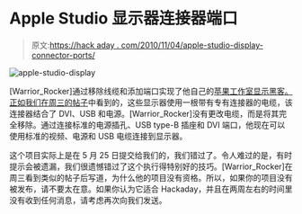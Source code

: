 # Apple Studio 显示器连接器端口

> 原文:[https://hack aday . com/2010/11/04/apple-studio-display-connector-ports/](https://hackaday.com/2010/11/04/apple-studio-display-connector-ports/)

![](../Images/ce496de6b8c5d5ae956038ad54a3426b.png "apple-studio-display")

[Warrior_Rocker]通过移除线缆和添加端口实现了他自己的[苹果工作室显示黑客。正如我们在](http://forums.bit-tech.net/showthread.php?t=188336)[周三的帖子](http://hackaday.com/2010/11/03/normal-connectors-for-apple-studio-display/)中看到的，这些显示器使用一根带有专有连接器的电缆，该连接器结合了 DVI、USB 和电源。[Warrior_Rocker]没有更改电缆，而是将其完全移除。通过连接标准的电源插孔、USB type-B 插座和 DVI 端口，他现在可以使用标准的视频、电源和 USB 电缆连接到显示器。

这个项目实际上是在 5 月 25 日提交给我们的，我们错过了。令人难过的是，有时提示会被遗漏，我们很遗憾错过了这个执行得特别好的技巧。[Warrior_Rocker]在周三看到类似的帖子后写道，为什么他的项目没有资格。所以，如果你的项目没有被发布，请不要太在意。如果你认为它适合 Hackaday，并且在两周左右的时间里没有收到任何消息，请考虑再次向我们发送。